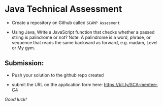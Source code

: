 # Java Technical Assessment  

- Create a repository on Github called ``SCAMP Assesment``

- Using Java, Write a JavaScript function that checks whether a passed string is palindrome or not?
Note: A palindrome is a word, phrase, or sequence that reads the same backward as forward, e.g. madam, Level or My gym.

## Submission:

- Push your solution to the github repo created 

- submit the URL on the application form here: https://bit.ly/SCA-mentee-C4


*Good luck!*
